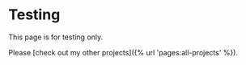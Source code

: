 # Testing
This page is for testing only.

Please [check out my other projects]({% url 'pages:all-projects' %}).
